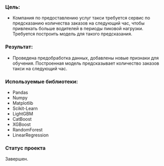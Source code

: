 ### Цель:
* Компания по предоставлению услуг такси требуется сервис по предсказанию количества заказов на следующий час, чтобы привлекать больше водителей в периоды пиковой нагрузки. Требуется построить модель для такого предсказания.

### Результат:
* Проведена предобработка данных, добавлены новые признаки для обучения. Построенная модель предсказывает количество заказов такси на следующий час.

### Используемые библиотеки:
* Pandas
* Numpy
* Matplotlib
* Scikit-Learn
* LightGBM
* CatBoost
* XGBoost
* RandomForest
* LinearRegression

### Статус проекта
Завершен.
